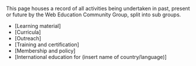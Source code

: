 This page houses a record of all activities being undertaken in past, present or future by the Web Education Community Group, split into sub groups.</p>

* [Learning material]
* [Curricula]
* [Outreach]
* [Training and certification]
* [Membership and policy]
* [International education for (insert name of country/language)]